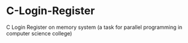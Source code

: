 # C-Login-Register
C Login Register on memory system (a task for parallel programming in computer science college)
